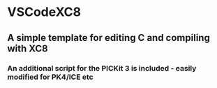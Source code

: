 # VSCodeXC8

## A simple template for editing C and compiling with XC8
### An additional script for the PICKit 3 is included - easily modified for PK4/ICE etc